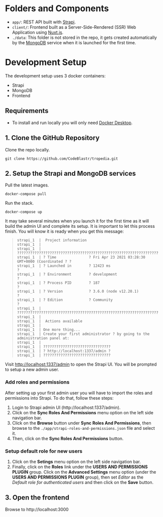 # Folders and Components

- ``app/``: REST API built with [Strapi](https://strapi.io/).
- ``client/``: Frontend built as a Server-Side-Rendered (SSR) Web Application using [Nuxt.js](https://nuxtjs.org/).
- ``./data``: This folder is not stored in the repo, it gets created automatically by the [MongoDB](https://www.mongodb.com/) service when it is launched for the first time.

# Development Setup

The development setup uses 3 docker containers:
- Strapi
- MongoDB
- Frontend

## Requirements

- To install and run locally you will only need [Docker Desktop](https://www.docker.com/products/docker-desktop).

## 1. Clone the GitHub Repository

Clone the repo locally.
```
git clone https://github.com/CodeBlastr/tropedia.git
```

## 2. Setup the Strapi and MongoDB services

Pull the latest images.
```
docker-compose pull
```

Run the stack.
```
docker-compose up
```

It may take several minutes when you launch it for the first time as it will build the admin UI and complete its setup. It is important to let this process finish. You will know it is ready when you get this message:

>```
>strapi_1  |  Project information
>strapi_1  | 
>strapi_1  | ?????????????????????????????????????????????????????????????????????????
>strapi_1  | ? Time               ? Fri Apr 23 2021 03:28:30 GMT+0000 (Coordinated ? ?
>strapi_1  | ? Launched in        ? 12423 ms                                         ?
>strapi_1  | ? Environment        ? development                                      ?
>strapi_1  | ? Process PID        ? 187                                              ?
>strapi_1  | ? Version            ? 3.6.0 (node v12.20.1)                            ?
>strapi_1  | ? Edition            ? Community                                        ?
>strapi_1  | ?????????????????????????????????????????????????????????????????????????
>strapi_1  | 
>strapi_1  |  Actions available
>strapi_1  | 
>strapi_1  | One more thing...
>strapi_1  | Create your first administrator ? by going to the administration panel at:
>strapi_1  | 
>strapi_1  | ???????????????????????????????
>strapi_1  | ? http://localhost:1337/admin ?
>strapi_1  | ???????????????????????????????
>```

Visit [http://localhost:1337/admin](http://localhost:1337/admin) to open the Strapi UI. You will be prompted to setup a new admin user.

### Add roles and permissions

After setting up your first admin user you will have to import the roles and permissions into Strapi. To do that, follow these steps:
1. Login to Strapi admin UI (http://localhost:1337/admin).
2. Click on the **Sync Roles And Permissions** menu option on the left side navigation bar.
3. Click on the **Browse** button under **Sync Roles And Permissions**, then browse to the `./app/strapi-roles-and-permissions.json` file and select it.
5. Then, click on the **Sync Roles And Permissions** button.

### Setup default role for new users
1. Click on the **Setings** menu option on the left side navigation bar.
2. Finally, click on the **Roles** link under the **USERS AND PERMISSIONS PLUGIN** group.
Click on the **Advanced Settings** menu option (under the **USERS AND PERMISSIONS PLUGIN** group), then set *Editor* as the *Default role for authenticated users* and then click on the **Save** button.

## 3. Open the frontend

Browse to http://localhost:3000